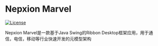 # Nepxion Marvel
[![License](https://img.shields.io/badge/License-Apache%202.0-blue.svg)](https://github.com/Nepxion/Marvel/blob/master/LICENSE)

Nepxion Marvel是一款基于Java Swing的Ribbon Desktop框架应用，用于通信，电信，移动等行业快速开发的元模型架构